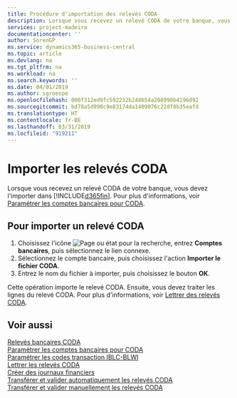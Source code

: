 ```yaml
---
title: Procédure d'importation des relevés CODA
description: Lorsque vous recevez un relevé CODA de votre banque, vous devez l'importer dans Business Central.
services: project-madeira
documentationcenter: ''
author: SorenGP
ms.service: dynamics365-business-central
ms.topic: article
ms.devlang: na
ms.tgt_pltfrm: na
ms.workload: na
ms.search.keywords: ''
ms.date: 04/01/2019
ms.author: sgroespe
ms.openlocfilehash: 000f312ed9fc592232b248654a208990b4196d92
ms.sourcegitcommit: bd78a5d990c9e83174da1409076c22df8b35eafd
ms.translationtype: HT
ms.contentlocale: fr-BE
ms.lasthandoff: 03/31/2019
ms.locfileid: "919211"
---
```

# <a name="import-coda-statements"></a>Importer les relevés CODA
Lorsque vous recevez un relevé CODA de votre banque, vous devez l'importer dans [!INCLUDE[d365fin](../../includes/d365fin_md.md)]. Pour plus d'informations, voir [Paramétrer les comptes bancaires pour CODA](how-to-set-up-bank-accounts-for-coda.md).  

## <a name="to-import-a-coda-statement"></a>Pour importer un relevé CODA  

1.  Choisissez l'icône ![Page ou état pour la recherche](../../media/ui-search/search_small.png "icône Page ou état pour la recherche"), entrez **Comptes bancaires**, puis sélectionnez le lien connexe.  
2.  Sélectionnez le compte bancaire, puis choisissez l'action **Importer le fichier CODA**.  
3.  Entrez le nom du fichier à importer, puis choisissez le bouton **OK**.  

Cette opération importe le relevé CODA. Ensuite, vous devez traiter les lignes du relevé CODA. Pour plus d'informations, voir [Lettrer des relevés CODA](how-to-apply-coda-statements.md).  

## <a name="see-also"></a>Voir aussi  
 [Relevés bancaires CODA](coda-bank-statements.md)   
 [Paramétrer les comptes bancaires pour CODA](how-to-set-up-bank-accounts-for-coda.md)   
 [Paramétrer les codes transaction IBLC-BLWI](how-to-set-up-iblc-blwi-transaction-codes.md)   
 [Lettrer les relevés CODA](how-to-apply-coda-statements.md)   
 [Créer des journaux financiers](how-to-create-financial-journals.md)   
 [Transférer et valider automatiquement les relevés CODA](how-to-automatically-transfer-and-post-coda-statements.md)   
 [Transférer et valider manuellement les relevés CODA](how-to-manually-transfer-and-post-coda-statements.md)
